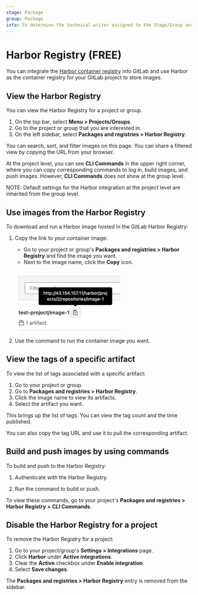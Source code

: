```yaml
---
stage: Package
group: Package
info: To determine the technical writer assigned to the Stage/Group associated with this page, see https://about.gitlab.com/handbook/engineering/ux/technical-writing/#assignments
---
```


# Harbor Registry **(FREE)**

You can integrate the [Harbor container registry](../../../user/project/integrations/harbor.md#harbor-container-registry-integration) into GitLab and use Harbor as the container registry for your GitLab project to store images.

## View the Harbor Registry

You can view the Harbor Registry for a project or group.

1. On the top bar, select **Menu > Projects/Groups**.
1. Go to the project or group that you are interested in.
1. On the left sidebar, select **Packages and registries > Harbor Registry**.

You can search, sort, and filter images on this page. You can share a filtered view by copying the URL from your browser.

At the project level, you can see **CLI Commands** in the upper right corner, where you can copy corresponding commands to log in, build images, and push images. However, **CLI Commands** does not show at the group level.

NOTE:
Default settings for the Harbor integration at the project level are inherited from the group level.

## Use images from the Harbor Registry

To download and run a Harbor image hosted in the GitLab Harbor Registry:

1. Copy the link to your container image:
    - Go to your project or group's **Packages and registries > Harbor Registry**
      and find the image you want.
    - Next to the image name, click the **Copy** icon.

   ![Harbor Registry image URL.](img/harbor_registry_image_url.png)

1. Use the command to run the container image you want.

## View the tags of a specific artifact

To view the list of tags associated with a specific artifact:

1. Go to your project or group.
1. Go to **Packages and registries > Harbor Registry**.
1. Click the image name to view its artifacts.
1. Select the artifact you want.

This brings up the list of tags. You can view the tag count and the time published.

You can also copy the tag URL and use it to pull the corresponding artifact.

## Build and push images by using commands

To build and push to the Harbor Registry:

1. Authenticate with the Harbor Registry.

1. Run the command to build or push.

To view these commands, go to your project's **Packages and registries > Harbor Registry > CLI Commands**.

## Disable the Harbor Registry for a project

To remove the Harbor Registry for a project:

1. Go to your project/group's **Settings > Integrations** page.
1. Click **Harbor** under **Active integrations**.
1. Clear the **Active** checkbox under **Enable integration**.
1. Select **Save changes**.

The **Packages and registries > Harbor Registry** entry is removed from the sidebar.
